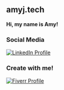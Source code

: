 ## amyj.tech

**Hi, my name is Amy!**

### **Social Media**

[![LinkedIn Profile](https://img.shields.io/badge/LinkedIn-0077B5?style=for-the-badge&logo=linkedin&logoColor=white)](https://www.linkedin.com/in/amyjtech/)

### **Create with me!**

[![Fiverr Profile](https://img.shields.io/badge/Fiverr-1DBF73?style=for-the-badge&logo=fiverr&logoColor=white)](https://www.fiverr.com/amyjtech)
